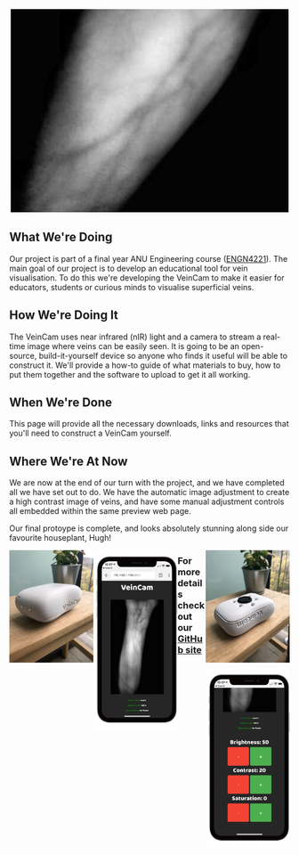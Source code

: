 <div style="text-align:center"><img src ="images/progress-images/test-stream-result-3-crop.png" /></div>

## What We're Doing
Our project is part of a final year ANU Engineering course ([ENGN4221](https://eng.anu.edu.au/courses/engn4221/project/)). The main goal of our project is to develop an educational tool for vein visualisation. To do this we're developing the VeinCam to make it easier for educators, students or curious minds to visualise superficial veins.

## How We're Doing It
The VeinCam uses near infrared (nIR) light and a camera to stream a real-time image where veins can be easily seen. It is going to be an open-source, build-it-yourself device so anyone who finds it useful will be able to construct it. We'll provide a how-to guide of what materials to buy, how to put them together and the software to upload to get it all working.

## When We're Done
This page will provide all the necessary downloads, links and resources that you'll need to construct a VeinCam yourself.

## Where We're At Now
We are now at the end of our turn with the project, and we have completed all we have set out to do. We have the automatic image adjustment to create a high contrast image of veins, and have some manual adjustment controls all embedded within the same preview web page.

Our final protoype is complete, and looks absolutely stunning along side our favourite houseplant, Hugh!

<div style="float: left; width: 30%; max-height: auto; margin-bottom: 0.5em;"><img src ="images/prototype/prototype-2.2-down.JPG"></div><div style="float: right; width: 30%; max-height: auto; margin-bottom: 0.5em;"><img src ="images/prototype/prototype-2.2-up.JPG"></div> <div style="float: left; width: 30%; max-height: auto;; margin-bottom: 0.5em;"><img src ="images/tutorial-imagaes/iPhone Mockup1.png"></div>
<div style="float: right; width: 30%; max-height: auto; margin-bottom: 0.5em;"><img src ="images/tutorial-imagaes/iPhone Mockup2.png"></div>

### For more details check out our [GitHub site](https://github.com/chrisbodger/VeinCam)
